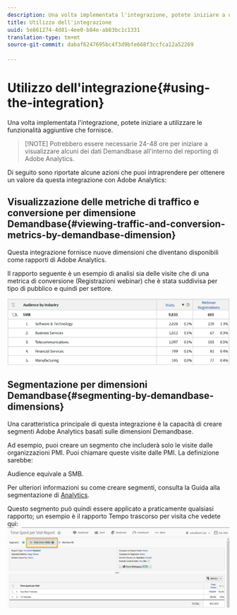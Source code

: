 ```yaml
---
description: Una volta implementata l'integrazione, potete iniziare a utilizzare le funzionalità aggiuntive che fornisce.
title: Utilizzo dell'integrazione
uuid: 5e861274-4d81-4ee0-b84e-ab83bc1c1331
translation-type: tm+mt
source-git-commit: dabaf6247695bc4f3d9bfe668f3ccfca12a52269

---
```



# Utilizzo dell&#39;integrazione{#using-the-integration}

Una volta implementata l&#39;integrazione, potete iniziare a utilizzare le funzionalità aggiuntive che fornisce.

>[!NOTE] Potrebbero essere necessarie 24-48 ore per iniziare a visualizzare alcuni dei dati Demandbase all&#39;interno del reporting di Adobe Analytics.

Di seguito sono riportate alcune azioni che puoi intraprendere per ottenere un valore da questa integrazione con Adobe Analytics:

## Visualizzazione delle metriche di traffico e conversione per dimensione Demandbase{#viewing-traffic-and-conversion-metrics-by-demandbase-dimension}

Questa integrazione fornisce nuove dimensioni che diventano disponibili come rapporti di Adobe Analytics.

Il rapporto seguente è un esempio di analisi sia delle visite che di una metrica di conversione (Registrazioni webinar) che è stata suddivisa per tipo di pubblico e quindi per settore.

![](assets/metrics_db_dimensions.png)

## Segmentazione per dimensioni Demandbase{#segmenting-by-demandbase-dimensions}

Una caratteristica principale di questa integrazione è la capacità di creare segmenti Adobe Analytics basati sulle dimensioni Demandbase.

Ad esempio, puoi creare un segmento che includerà solo le visite dalle organizzazioni PMI. Puoi chiamare queste visite dalle PMI. La definizione sarebbe:

Audience equivale a SMB.

Per ulteriori informazioni su come creare segmenti, consulta la Guida alla segmentazione di [Analytics](https://docs.adobe.com/content/help/it-IT/analytics/components/segmentation/seg-home.translate.html).

Questo segmento può quindi essere applicato a praticamente qualsiasi rapporto; un esempio è il rapporto Tempo trascorso per visita che vedete qui: ![](assets/segment_applied_report.png)

